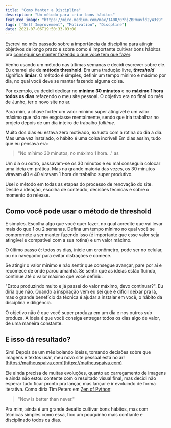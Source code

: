 ```yaml
---
title: "Como Manter a Disciplina"
description: "Um método para criar bons hábitos"
featured_image: "https://miro.medium.com/max/1400/0*hjZBPmuvfd2y43s9"
tags: ["Self Improvement", "Motivation", "Discpline"]
date: 2021-07-06T19:50:33-03:00
---
```


Escrevi no mês passado sobre a importância da disciplina para atingir objetivos de longo prazo e sobre como é importante cultivar bons hábitos pra [conseguir se manter fazendo o que você tem que fazer](/posts/sobre-se-motivar/).

Venho usando um método nas últimas semanas e decidi escrever sobre ele. Eu chamei ele de **método threshold**. Em uma tradução livre, **_threshold_** significa **limiar**. O método é simples, definir um tempo mínimo e máximo por dia, no qual você deve se manter fazendo alguma coisa.

Por exemplo, eu decidi dedicar no **mínimo 30 minutos** e no **máximo 1 hora todos os dias** refazendo o meu site pessoal. O objetivo era no final do mês de Junho, ter o novo site no ar.

Para mim, a chave foi ter um valor mínimo super atingível e um valor máximo que não me esgotasse mentalmente, sendo que iria trabalhar no projeto depois de um dia inteiro de trabalho _fulltime_.

Muito dos dias eu estava zero motivado, exausto com a rotina do dia a dia. Mas uma vez instalado, o hábito é uma coisa incrível! Em dias assim, tudo que eu pensava era:

> "No mínimo 30 minutos, no máximo 1 hora…"
> as

Um dia ou outro, passavam-se os 30 minutos e eu mal conseguia colocar uma ideia em prática. Mas na grande maioria das vezes, os 30 minutos viravam 40 e 40 viravam 1 hora de trabalho super produtivo.

Usei o método em todas as etapas do processo de renovação do site. Desde a ideação, escolha de conteúdo, decisões técnicas e sobre o momento do release.

## Como você pode usar o método de threshold

É simples. Escolha algo que você quer fazer, no qual acredite que vai levar mais do que 1 ou 2 semanas. Defina um tempo mínimo no qual você se compromete a ser manter fazendo isso (é importante que esse valor seja atingível e compatível com a sua rotina) e um valor máximo.

O último passo é: todos os dias, inicie um cronômetro, pode ser no celular, ou no navegador para evitar distrações e comece.

Se atingir o valor mínimo e não sentir que consegue avançar, pare por ai e recomece de onde parou amanhã. Se sentir que as ideias estão fluindo, continue até o valor máximo que você definiu.

"Estou produzindo muito e já passei do valor máximo, devo continuar?". Eu diria que não. Quando a inspiração vem eu sei que é difícil deixar pra lá, mas o grande benefício da técnica é ajudar a instalar em você, o hábito da disciplina e diligência.

O objetivo não é que você super produza em um dia e nos outros sub produza. A ideia é que você consiga entregar todos os dias algo de valor, de uma maneira constante.

## E isso dá resultado?

Sim! Depois de um mês bolando ideias, tomando decisões sobre que imagens e textos usar, meu novo site pessoal está no ar! [https://matheuspaiva.com](https://matheuspaiva.com)

Ele ainda precisa de muitas evoluções, quanto ao carregamento de imagens e ainda não estou contente com o resultado visual final, mas decidi não esperar tudo ficar pronto pra lançar, mas lançar e ir evoluindo de forma iterativa. Como diria Tim Peters em [Zen of Python](https://pythonacademy.com.br/zen-of-python):

> "Now is better than never."

Pra mim, ainda é um grande desafio cultivar bons hábitos, mas com técnicas simples como essa, fico um pouquinho mais confiante e disciplinado todos os dias.
